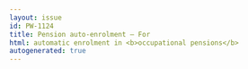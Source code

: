 ```yaml
---
layout: issue
id: PW-1124
title: Pension auto-enrolment — For
html: automatic enrolment in <b>occupational pensions</b>
autogenerated: true
---
```


